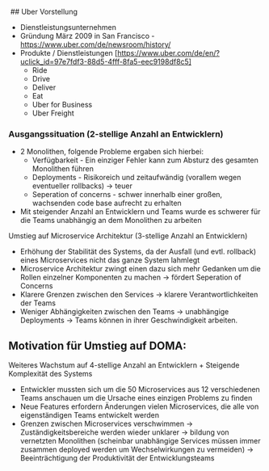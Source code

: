  ## Uber Vorstellung
- Dienstleistungsunternehmen
- Gründung März 2009 in San Francisco - https://www.uber.com/de/newsroom/history/
- Produkte / Dienstleistungen [https://www.uber.com/de/en/?uclick_id=97e7fdf3-88d5-4fff-8fa5-eec9198df8c5]
	- Ride
	- Drive
	- Deliver
	- Eat
	- Uber for Business
	- Uber Freight

### Ausgangssituation (2-stellige Anzahl an Entwicklern)
- 2 Monolithen, folgende Probleme ergaben sich hierbei:
	- Verfügbarkeit - Ein einziger Fehler kann zum Absturz des gesamten Monolithen führen
	- Deployments - Risikoreich und zeitaufwändig (vorallem wegen eventueller rollbacks) -> teuer
	- Seperation of concerns - schwer innerhalb einer großen, wachsenden code base aufrecht zu erhalten
- Mit steigender Anzahl an Entwicklern und Teams wurde es schwerer für die Teams unabhängig an dem Monolithen zu arbeiten

Umstieg auf Microservice Architektur (3-stellige Anzahl an Entwicklern)
- Erhöhung der Stabilität des Systems, da der Ausfall (und evtl. rollback) eines Microservices nicht das ganze System lahmlegt
- Microservice Architektur zwingt einen dazu sich mehr Gedanken um die Rollen einzelner Komponenten zu machen -> fördert Seperation of Concerns
- Klarere Grenzen zwischen den Services -> klarere Verantwortlichkeiten der Teams
- Weniger Abhängigkeiten zwischen den Teams -> unabhängige Deployments -> Teams können in ihrer Geschwindigkeit arbeiten.

## Motivation für Umstieg auf DOMA:

Weiteres Wachstum auf 4-stellige Anzahl an Entwicklern + Steigende Komplexität des Systems
- Entwickler mussten sich um die 50 Microservices aus 12 verschiedenen Teams anschauen um die Ursache eines einzigen Problems zu finden
- Neue Features erfordern Änderungen vielen Microservices, die alle von eigenständigen Teams entwickelt werden
- Grenzen zwischen Microservices verschwimmen -> Zuständigkeitsbereiche werden wieder unklarer -> bildung von vernetzten Monolithen (scheinbar unabhängige Services müssen immer zusammen deployed werden um Wechselwirkungen zu vermeiden)
	-> Beeinträchtigung der Produktivität der Entwicklungsteams